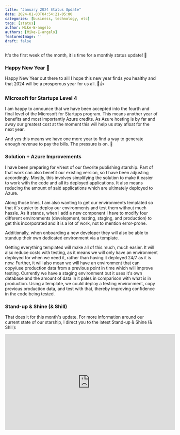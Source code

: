 ```yaml
---
title: "January 2024 Status Update"
date: 2024-01-03T04:54:21-05:00
categories: [business, technology, etc]
tags: [status]
author: Mike-E-angelo
authors: [Mike-E-angelo]
featuredImage: ''
draft: false
---
```


It's the first week of the month, it is time for a monthly status update! 🚀

### Happy New Year 🎉

Happy New Year out there to all!  I hope this new year finds you healthy and that 2024 will be a prosperous year for us all. 🙏👍

### Microsoft for Startups Level 4

I am happy to announce that we have been accepted into the fourth and final level of the Microsoft for Startups program.  This means another year of benefits and most importantly Azure credits.  As Azure hosting is by far and away our greatest cost at the moment this will help us stay afloat for the next year.

And yes this means we have one more year to find a way to generate enough revenue to pay the bills.  The pressure is on. 😬

### Solution + Azure Improvements

I have been preparing for vNext of our favorite publishing starship.  Part of that work can also benefit our existing version, so I have been adjusting accordingly.  Mostly, this involves simplifying the solution to make it easier to work with the code and all its deployed applications.  It also means reducing the amount of said applications which are ultimately deployed to Azure.

Along those lines, I am also wanting to get our environments templated so that it's easier to deploy our environments and test them without much hassle.  As it stands, when I add a new component I have to modify four different environments (development, testing, staging, and production) to get this incorporated and it is a lot of work, not to mention error-prone.

Additionally, when onboarding a new developer they will also be able to standup their own dedicated environment via a template.

Getting everything templated will make all of this much, much easier.  It will also reduce costs with testing, as it means we will only have an environment deployed for when we need it, rather than having it deployed 24/7 as it is now.  Further, it will also mean we will have an environment that can copy/use production data from a previous point in time which will improve testing.  Currently we have a staging environment but it uses it's own database and the amount of data in it pales in comparison with what is in production.  Using a template, we could deploy a testing environment, copy previous production data, and test with that, thereby improving confidence in the code being tested.

### Stand-up & Shine (& Shill)

That does it for this month's update.  For more information around our current state of our starship, I direct you to the latest Stand-up & Shine (& Shill):

<iframe width="560" height="315" src="https://www.youtube.com/embed/O0fitpFn7Xg" title="YouTube video player" frameborder="0" allow="accelerometer; autoplay; clipboard-write; encrypted-media; gyroscope; picture-in-picture" allowfullscreen style="margin-bottom: 2em"></iframe>
